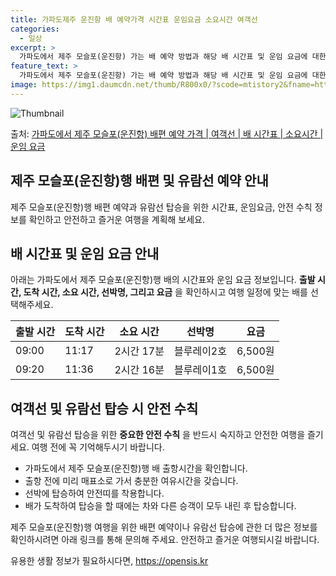 ```yaml
---
title: 가파도제주 운진항 배 예약가격 시간표 운임요금 소요시간 여객선
categories:
  - 일상
excerpt: >
  가파도에서 제주 모슬포(운진항) 가는 배 예약 방법과 해당 배 시간표 및 운임 요금에 대한 가격 정보를 안내 드리겠습니다. 안전하고 재밋는 제주 모슬포(운진항)행 여행을 위해 아래 정보 참고하시기 바랍니다. 제주 모슬포(운진항)행 배편 예약하기 👈 클릭가파도에서 제주 모슬포(운진항)행 배 시간표출발 시간도착 시간소요 시간선박명요금09:0011:172시간 17분블루레이2호6,500원09:2011:362시간 16분블루레이1호6,500원09:5012:072시간 17분블루레이3호6,500원10:2012:362시간 16분블루레이1호6,500원10:5013:072시간 17분블루레이3호6,500원11:2013:362시간 16분블루레이1호6,500원11:4013:572시간 17분블루레이3호6,500원12:3014:47..
feature_text: >
  가파도에서 제주 모슬포(운진항) 가는 배 예약 방법과 해당 배 시간표 및 운임 요금에 대한 가격 정보를 안내 드리겠습니다. 안전하고 재밋는 제주 모슬포(운진항)행 여행을 위해 아래 정보 참고하시기 바랍니다. 제주 모슬포(운진항)행 배편 예약하기 👈 클릭가파도에서 제주 모슬포(운진항)행 배 시간표출발 시간도착 시간소요 시간선박명요금09:0011:172시간 17분블루레이2호6,500원09:2011:362시간 16분블루레이1호6,500원09:5012:072시간 17분블루레이3호6,500원10:2012:362시간 16분블루레이1호6,500원10:5013:072시간 17분블루레이3호6,500원11:2013:362시간 16분블루레이1호6,500원11:4013:572시간 17분블루레이3호6,500원12:3014:47..
image: https://img1.daumcdn.net/thumb/R800x0/?scode=mtistory2&fname=https%3A%2F%2Fblog.kakaocdn.net%2Fdn%2FbHJimk%2FbtsHCUQzrks%2FPngRJwKjyk2FEjLw00j7EK%2Fimg.webp
---
```


![Thumbnail](https://img1.daumcdn.net/thumb/R800x0/?scode=mtistory2&fname=https%3A%2F%2Fblog.kakaocdn.net%2Fdn%2FbHJimk%2FbtsHCUQzrks%2FPngRJwKjyk2FEjLw00j7EK%2Fimg.webp)

<p>출처: <a href="https://opensis.kr/entry/%EA%B0%80%ED%8C%8C%EB%8F%84%EC%97%90%EC%84%9C-%EC%A0%9C%EC%A3%BC-%EB%AA%A8%EC%8A%AC%ED%8F%AC%EC%9A%B4%EC%A7%84%ED%95%AD-%EB%B0%B0%ED%8E%B8-%EC%98%88%EC%95%BD-%EA%B0%80%EA%B2%A9-%EC%97%AC%EA%B0%9D%EC%84%A0-%EB%B0%B0-%EC%8B%9C%EA%B0%84%ED%91%9C-%EC%86%8C%EC%9A%94%EC%8B%9C%EA%B0%84-%EC%9A%B4%EC%9E%84-%EC%9A%94%EA%B8%88" rel="dofollow">가파도에서 제주 모슬포(운진항) 배편 예약 가격 | 여객선 | 배 시간표 | 소요시간 | 운임 요금</a> </p>

## 제주 모슬포(운진항)행 배편 및 유람선 예약 안내



제주 모슬포(운진항)행 배편 예약과 유람선 탑승을 위한 시간표, 운임요금, 안전 수칙 정보를 확인하고 안전하고 즐거운 여행을 계획해 보세요.

## 배 시간표 및 운임 요금 안내

아래는 가파도에서 제주 모슬포(운진항)행 배의 시간표와 운임 요금 정보입니다. **출발 시간, 도착 시간, 소요 시간, 선박명, 그리고
요금** 을 확인하시고 여행 일정에 맞는 배를 선택해주세요.

**출발 시간** | **도착 시간** | **소요 시간** | **선박명** | **요금**  
---|---|---|---|---  
09:00 | 11:17 | 2시간 17분 | 블루레이2호 | 6,500원  
09:20 | 11:36 | 2시간 16분 | 블루레이1호 | 6,500원  
  
## 여객선 및 유람선 탑승 시 안전 수칙

여객선 및 유람선 탑승을 위한 **중요한 안전 수칙** 을 반드시 숙지하고 안전한 여행을 즐기세요. 여행 전에 꼭 기억해두시기 바랍니다.

  * 가파도에서 제주 모슬포(운진항)행 배 출항시간을 확인합니다.
  * 출항 전에 미리 매표소로 가서 충분한 여유시간을 갖습니다.
  * 선박에 탑승하여 안전띠를 착용합니다.
  * 배가 도착하여 탑승을 할 때에는 차와 다른 승객이 모두 내린 후 탑승합니다.



제주 모슬포(운진항)행 여행을 위한 배편 예약이나 유람선 탑승에 관한 더 많은 정보를 확인하시려면 아래 링크를 통해 문의해 주세요. 안전하고
즐거운 여행되시길 바랍니다.

 

유용한 생활 정보가 필요하시다면, <a href="https://opensis.kr" rel="dofollow">https://opensis.kr</a>


